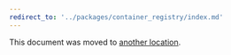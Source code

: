 ```yaml
---
redirect_to: '../packages/container_registry/index.md'
---
```


This document was moved to [another location](../packages/container_registry/index.md).

<!-- This redirect file can be deleted after February 1, 2021. -->
<!-- Before deletion, see: https://docs.gitlab.com/ee/development/documentation/#move-or-rename-a-page -->
